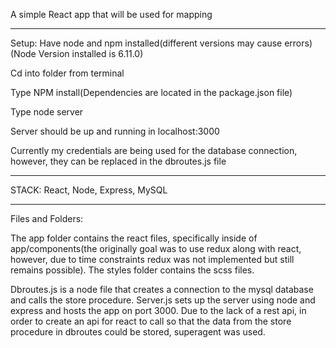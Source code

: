 A simple React app that will be used for mapping

-------------------------------------

Setup:
Have node and npm installed(different versions may cause errors)(Node Version installed is 6.11.0)


Cd into folder from terminal


Type NPM install(Dependencies are located in the package.json file)


Type node server


Server should be up and running in localhost:3000


Currently my credentials are being used for the database connection, however, they can be replaced in the dbroutes.js file


-------------------------------------


STACK:
React, Node, Express, MySQL


-------------------------------------


Files and Folders:


The app folder contains the react files, specifically inside of app/components(the originally goal was to use redux along with react, however, due to time constraints redux was not implemented
  but still remains possible). The styles folder contains the scss files.


Dbroutes.js is a node file that creates a connection to the mysql database and calls the store procedure. Server.js sets up the server using node and express and hosts the app on port 3000.
Due to the lack of a rest api, in order to create an api for react to call so that the data from the store procedure in dbroutes could be stored, superagent was used.
